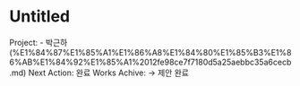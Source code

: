 # Untitled

Project: -  박근하 (%E1%84%87%E1%85%A1%E1%86%A8%E1%84%80%E1%85%B3%E1%86%AB%E1%84%92%E1%85%A1%2012fe98ce7f7180d5a25aebbc35a6cecb.md)
Next Action: 완료
Works Achive: → 제안 완료